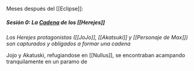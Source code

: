 Meses después del [[Eclipse]]:

##### Sesión 0: La [Cadena](Cadenas) de los [[Herejes]]
_Los Herejes protagonistas ([[JoJo]], [[Akatsuki]] y [[Personaje de Max]]) son capturados y  obligados a formar una cadena_ 

Jojo y Akatuski, refugiandose en [[Nullus]], se encontraban acampando tranquilamente en un paramo de